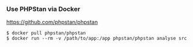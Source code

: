 ### Use PHPStan via Docker
https://github.com/phpstan/phpstan
```
$ docker pull phpstan/phpstan
$ docker run --rm -v /path/to/app:/app phpstan/phpstan analyse src
```
